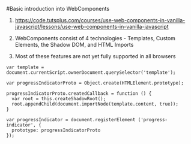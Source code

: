 #Basic introduction into WebComponents

1. https://code.tutsplus.com/courses/use-web-components-in-vanilla-javascript/lessons/use-web-components-in-vanilla-javascript

2. WebComponents consist of 4 technologies - Templates, Custom Elements, the Shadow DOM, and HTML Imports

3. Most of these features are not yet fully supported in all browsers

```
var template = document.currentScript.ownerDocument.querySelector('template');

var progressIndicatorProto = Object.create(HTMLElement.prototype);

progressIndicatorProto.createdCallback = function () {
  var root = this.createShadowRoot();
  root.appendChild(document.importNode(template.content, true));
}

var progressIndicator = document.registerElement ('progress-indicator', {
  prototype: progressIndicatorProto
});
```
